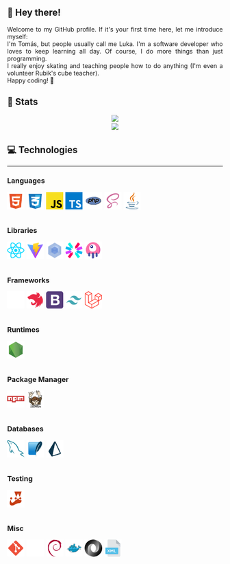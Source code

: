 <div align="justify">
    <h2>🦀 Hey there!</h2>
    Welcome to my GitHub profile. If it's your first time here, let me introduce myself:
    <br>
    I'm Tomás, but people usually call me Luka. I'm a software developer who loves to keep learning all day. Of course, I do more things than just programming.
    <br>
    I really enjoy skating and teaching people how to do anything (I'm even a volunteer Rubik's cube teacher).
    <br>
    Happy coding! 🦎
    <br>
    <h2>🐞 Stats</h2>
    <div align="center">
        <img src="https://github-readme-stats.vercel.app/api?username=lukalakuka&show_icons=true&title_color=bf0020&hide_border=true&bg_color=0d1117&icon_color=bf0020&text_color=ffffff">
        <br>
        <img src="https://github-readme-stats.vercel.app/api/top-langs/?username=lukalakuka&show_icons=true&title_color=bf0020&hide_border=true&bg_color=0d1117&icon_color=bf0020&text_color=f8f2f2&layout=pie">
    </div>
    <h2>💻 Technologies</h2>
    <hr>
    <h3>Languages</h3>
    <div style="display: flex; justify-content: start; align-items: center; gap: 5px; flex-wrap: wrap;">
    <img src="./assets/technologies/html.svg" style="width: 8%; margin-bottom: 1rem;" title="HTML 5"/>
        <img src="./assets/technologies/css.svg" style="width: 8%; margin-bottom: 1rem;" title="CSS 3"/>
        <img src="./assets/technologies/javascript.svg" style="width: 8%; margin-bottom: 1rem;" title="JavaScript"/>
        <img src="./assets/technologies/typescript.svg" style="width: 8%; margin-bottom: 1rem;" title="TypeScript"/>
        <img src="./assets/technologies/php.svg" style="width: 8%; margin-bottom: 1rem;" title="PHP"/>
        <img src="./assets/technologies/sass.svg" style="width: 8%; margin-bottom: 1rem;" title="Sass"/>
        <img src="./assets/technologies/java.svg" style="width: 8%; margin-bottom: 1rem;" title="Java"/>
    </div>
    <h3>Libraries</h3>
    <div style="display: flex; justify-content: start; align-items: center; gap: 5px; flex-wrap: wrap;">
        <img src="./assets/technologies/react.svg" style="width: 8%; margin-bottom: 1rem;" title="ReactJS"/>
        <img src="./assets/technologies/vite.svg" style="width: 8%; margin-bottom: 1rem;" title="Vite"/>
        <img src="./assets/technologies/webpack.svg" style="width: 8%; margin-bottom: 1rem;" title="Webpack"/>
        <img src="./assets/technologies/jwt.svg" style="width: 8%; margin-bottom: 1rem;" title="JWT"/>
        <img src="./assets/technologies/livewire.svg" style="width: 8%; margin-bottom: 1rem;" title="Livewire"/>
    </div>
    <h3>Frameworks</h3>
    <div style="display: flex; justify-content: start; align-items: center; gap: 5px; flex-wrap: wrap;">
        <img src="./assets/technologies/next.svg" style="width: 8%; margin-bottom: 1rem;" title="NextJS"/>
        <img src="./assets/technologies/nestjs.svg" style="width: 8%; margin-bottom: 1rem;" title="NestJS"/>
        <img src="./assets/technologies/bootstrap.svg" style="width: 8%; margin-bottom: 1rem;" title="Bootstrap 5"/>
        <img src="./assets/technologies/tailwind.svg" style="width: 8%; margin-bottom: 1rem;" title="Tailwind CSS"/>
        <img src="./assets/technologies/laravel.svg" style="width: 8%; margin-bottom: 1rem;" title="Laravel"/>
    </div>
    <h3>Runtimes</h3>
    <div style="display: flex; justify-content: start; align-items: center; gap: 5px; flex-wrap: wrap;">
        <img src="./assets/technologies/node.svg" style="width: 8%; margin-bottom: 1rem;" title="NodeJS"/>
    </div>
    <h3>Package Manager</h3>
    <div style="display: flex; justify-content: start; align-items: center; gap: 5px; flex-wrap: wrap;">
        <img src="./assets/technologies/npm.svg" style="width: 8%; margin-bottom: 1rem;" title="Node Package Modules"/>
        <img src="./assets/technologies/composer.svg" style="width: 8%; margin-bottom: 1rem;" title="Composer"/>
    </div>
    <h3>Databases</h3>
    <div style="display: flex; justify-content: start; align-items: center; gap: 5px; flex-wrap: wrap;">
        <img src="./assets/technologies/mysql.svg" style="width: 8%; margin-bottom: 1rem;" title="MySQL"/>
        <img src="./assets/technologies/sqlite.svg" style="width: 8%; margin-bottom: 1rem;" title="SQLite"/>
        <img src="./assets/technologies/prisma.svg" style="width: 8%; margin-bottom: 1rem;" title="Prisma ORM"/>
    </div>
    <h3>Testing</h3>
    <div style="display: flex; justify-content: start; align-items: center; gap: 5px; flex-wrap: wrap;">
        <img src="./assets/technologies/jest.svg" style="width: 8%; margin-bottom: 1rem;" title="Jest"/>
    </div>
    <h3>Misc</h3>
    <div style="display: flex; justify-content: start; align-items: center; gap: 5px; flex-wrap: wrap;">
        <img src="./assets/technologies/git.svg" style="width: 8%; margin-bottom: 1rem;" title="git"/>
        <img src="./assets/technologies/github.svg" style="width: 8%; margin-bottom: 1rem;" title="GitHub"/>
        <img src="./assets/technologies/debian.svg" style="width: 8%; margin-bottom: 1rem;" title="Debian & Ubuntu"/>
        <img src="./assets/technologies/docker.svg" style="width: 8%; margin-bottom: 1rem;" title="Docker"/>
        <img src="./assets/technologies/json.svg" style="width: 8%; margin-bottom: 1rem;" title="json"/>
        <img src="./assets/technologies/xml.svg" style="width: 8%; margin-bottom: 1rem;" title="XML"/>
    </div>
</div>
